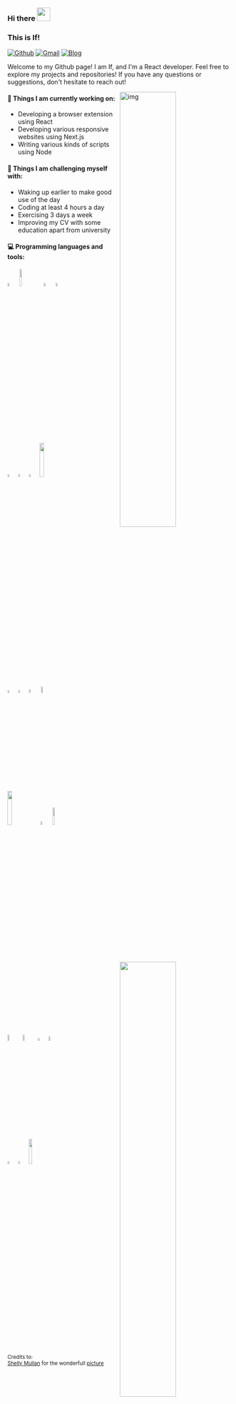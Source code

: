 ### Hi there <img src="https://raw.githubusercontent.com/iampavangandhi/iampavangandhi/master/gifs/Hi.gif" width="30px">
### This is If!

[![Github](https://img.shields.io/badge/-Github-000?style=flat&logo=Github&logoColor=white)](https://github.com/xuqssq)
[![Gmail](https://img.shields.io/badge/-Gmail-c14438?style=flat&logo=Gmail&logoColor=white)](mailto:xuqssq@gmail.com)
[![Blog](https://img.shields.io/badge/-Blog-63bbd0?style=flat&logo=Blogger&logoColor=white)](https://xuqssq.com)



Welcome to my Github page! I am If, and I'm a React developer. Feel free to explore my projects and repositories! If you have any questions or suggestions, don't hesitate to reach out!  

<img align="right" alt="img" src="https://raw.githubusercontent.com/xuqssq/xuqssq/main/code.gif" width="50%" height="auto" />


#### 🌱 Things I am currently working on: 
- Developing a browser extension using React
- Developing various responsive websites using Next.js
- Writing various kinds of scripts using Node

#### :muscle: Things I am challenging myself with:
- Waking up earlier to make good use of the day
- Coding at least 4 hours a day
- Exercising 3 days a week
- Improving my CV with some education apart from university

#### :computer: Programming languages and tools: 
<p>
<img width="50%" align="right" src="https://github-readme-stats-quirkyai.vercel.app/api?username=xuqssq&include_all_commits=false" />
<img width="50%" align="right" src="https://github-profile-summary-cards.vercel.app/api/cards/profile-details?username=xuqssq&theme=github" />


<code><img width="4.5%" src="https://raw.githubusercontent.com/xuqssq/xuqssq/main/skills/reactjs.svg"></code>
<code><img width="10%" src="https://raw.githubusercontent.com/xuqssq/xuqssq/main/skills/node.svg"></code>
<code><img width="4.5%" src="https://raw.githubusercontent.com/xuqssq/xuqssq/main/skills/nextjs.svg"></code>
<code><img width="4.5%" src="https://raw.githubusercontent.com/xuqssq/xuqssq/main/skills/supabase-icon.svg"></code>
<br />
<code><img width="4%" src="https://raw.githubusercontent.com/xuqssq/xuqssq/main/skills/nestjs.svg"></code>
<code><img width="4%" src="https://raw.githubusercontent.com/xuqssq/xuqssq/main/skills/vitejs.svg"></code>
<code><img width="4%" src="https://raw.githubusercontent.com/xuqssq/xuqssq/main/skills/webpack.svg"></code>
<code><img width="14%" src="https://raw.githubusercontent.com/xuqssq/xuqssq/main/skills/turborepo.svg"></code>
<br />
<code><img width="4%" src="https://raw.githubusercontent.com/xuqssq/xuqssq/main/skills/typescript.svg"></code>
<code><img width="4%" src="https://raw.githubusercontent.com/xuqssq/xuqssq/main/skills/lodash.svg"></code>
<code><img width="4.5%" src="https://raw.githubusercontent.com/xuqssq/xuqssq/main/skills/react-query.svg"></code>
<code><img width="6%" src="https://raw.githubusercontent.com/xuqssq/xuqssq/main/skills/npm.svg"></code>
<br />
<code><img width="14%" src="https://raw.githubusercontent.com/xuqssq/xuqssq/main/skills/tailwindcss.svg"></code>
<code><img width="4.5%" src="https://raw.githubusercontent.com/xuqssq/xuqssq/main/skills/git.svg"></code>
<code><img width="10%" src="https://raw.githubusercontent.com/xuqssq/xuqssq/main/skills/mongodb.svg"></code>
<br />
<code><img width="6%" src="https://raw.githubusercontent.com/xuqssq/xuqssq/main/skills/stripe.svg"></code>
<code><img width="6%" src="https://raw.githubusercontent.com/xuqssq/xuqssq/main/skills/cloudflare.svg"></code>
<code><img width="4%" src="https://raw.githubusercontent.com/xuqssq/xuqssq/main/skills/strapi.svg"></code>
<code><img width="5%" src="https://raw.githubusercontent.com/xuqssq/xuqssq/main/skills/docker.svg"></code>
<br />
<code><img width="4%" src="https://raw.githubusercontent.com/xuqssq/xuqssq/main/skills/claude.svg"></code>
<code><img width="4%" src="https://raw.githubusercontent.com/xuqssq/xuqssq/main/skills/openai.svg"></code>
<code><img width="12%" src="https://raw.githubusercontent.com/xuqssq/xuqssq/main/skills/vercel.svg"></code>
</p>

<sub>Credits to: <br/>[Shelly Mullan](https://www.artstation.com/shellz-art) for the wonderfull [picture](https://raw.githubusercontent.com/xuqssq/xuqssq/main/programmer.jpg)</sub>
